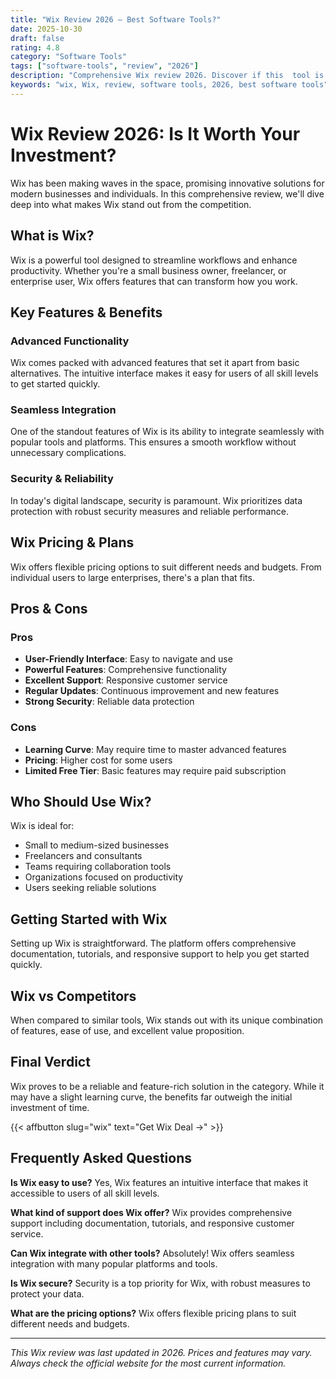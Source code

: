 ```yaml
---
title: "Wix Review 2026 – Best Software Tools?"
date: 2025-10-30
draft: false
rating: 4.8
category: "Software Tools"
tags: ["software-tools", "review", "2026"]
description: "Comprehensive Wix review 2026. Discover if this  tool is the best choice for your needs."
keywords: "wix, Wix, review, software tools, 2026, best software tools"
---
```


# Wix Review 2026: Is It Worth Your Investment?

Wix has been making waves in the  space, promising innovative solutions for modern businesses and individuals. In this comprehensive review, we'll dive deep into what makes Wix stand out from the competition.

## What is Wix?

Wix is a powerful  tool designed to streamline workflows and enhance productivity. Whether you're a small business owner, freelancer, or enterprise user, Wix offers features that can transform how you work.

## Key Features & Benefits

### Advanced Functionality
Wix comes packed with advanced features that set it apart from basic alternatives. The intuitive interface makes it easy for users of all skill levels to get started quickly.

### Seamless Integration
One of the standout features of Wix is its ability to integrate seamlessly with popular tools and platforms. This ensures a smooth workflow without unnecessary complications.

### Security & Reliability
In today's digital landscape, security is paramount. Wix prioritizes data protection with robust security measures and reliable performance.

## Wix Pricing & Plans

Wix offers flexible pricing options to suit different needs and budgets. From individual users to large enterprises, there's a plan that fits.

## Pros & Cons

### Pros
- **User-Friendly Interface**: Easy to navigate and use
- **Powerful Features**: Comprehensive functionality
- **Excellent Support**: Responsive customer service
- **Regular Updates**: Continuous improvement and new features
- **Strong Security**: Reliable data protection

### Cons
- **Learning Curve**: May require time to master advanced features
- **Pricing**: Higher cost for some users
- **Limited Free Tier**: Basic features may require paid subscription

## Who Should Use Wix?

Wix is ideal for:
- Small to medium-sized businesses
- Freelancers and consultants
- Teams requiring collaboration tools
- Organizations focused on productivity
- Users seeking reliable  solutions

## Getting Started with Wix

Setting up Wix is straightforward. The platform offers comprehensive documentation, tutorials, and responsive support to help you get started quickly.

## Wix vs Competitors

When compared to similar tools, Wix stands out with its unique combination of features, ease of use, and excellent value proposition.

## Final Verdict

Wix proves to be a reliable and feature-rich solution in the  category. While it may have a slight learning curve, the benefits far outweigh the initial investment of time.

{{< affbutton slug="wix" text="Get Wix Deal →" >}}

## Frequently Asked Questions

**Is Wix easy to use?**
Yes, Wix features an intuitive interface that makes it accessible to users of all skill levels.

**What kind of support does Wix offer?**
Wix provides comprehensive support including documentation, tutorials, and responsive customer service.

**Can Wix integrate with other tools?**
Absolutely! Wix offers seamless integration with many popular platforms and tools.

**Is Wix secure?**
Security is a top priority for Wix, with robust measures to protect your data.

**What are the pricing options?**
Wix offers flexible pricing plans to suit different needs and budgets.

---

*This Wix review was last updated in 2026. Prices and features may vary. Always check the official website for the most current information.*
